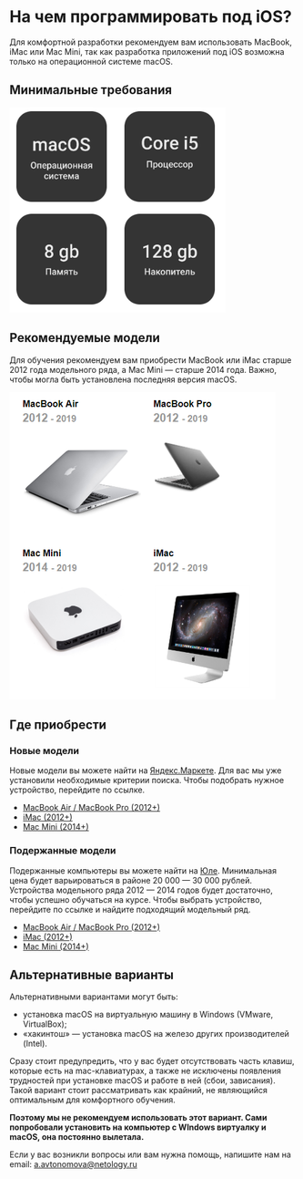 # На чем программировать под iOS?

Для комфортной разработки рекомендуем вам использовать MacBook, iMac или Mac Mini, так как разработка приложений под iOS возможна только на операционной системе macOS.

## Минимальные требования

![](pic/mac.png)

## Рекомендуемые модели

Для обучения рекомендуем вам приобрести MacBook или iMac старше 2012 года модельного ряда, а Mac Mini — старше 2014 года. Важно, чтобы могла быть установлена последняя версия macOS.

![](pic/mac2.png)




## Где приобрести

### Новые модели
Новые модели вы можете найти на [Яндекс.Маркете](https://market.yandex.ru). Для вас мы уже установили необходимые критерии поиска. Чтобы подобрать нужное устройство, перейдите по ссылке.

* [MacBook Air / MacBook Pro (2012+)](https://market.yandex.ru/catalog--noutbuki/54544/list?hid=91013&glfilter=5085104%3A12106116&glfilter=7893318%3A153043&glfilter=13904377%3A15987695&glfilter=15938685%3A15938706%2C15938699&onstock=1&local-offers-first=0&how=aprice)
* [iMac (2012+)](https://market.yandex.ru/catalog--monobloki/61323/list?hid=12382295&glfilter=7893318%3A153043&glfilter=12396045%3A12396066%2C12396068%2C12396067%2C12396064&glfilter=12396333%3A15028774&glfilter=15051075%3A15051342%2C15347736%2C15051351%2C15051355%2C16340680%2C15051359%2C16340814%2C16701215%2C15051401%2C15051405&onstock=1&local-offers-first=0)
* [Mac Mini (2014+)](https://market.yandex.ru/catalog--nastolnye-kompiutery/54542/list?hid=91011&glfilter=6050807%3A6050815&glfilter=6050883%3A15007400%2C15007398&glfilter=7893318%3A153043&glfilter=16230863%3A16230867%2C16230866&onstock=1&local-offers-first=0)

### Подержанные модели
Подержанные компьютеры вы можете найти на [Юле](https://youla.ru/). Минимальная цена будет варьироваться в районе 20 000 — 30 000 рублей. Устройства модельного ряда 2012 — 2014 годов будет достаточно, чтобы успешно обучаться на курсе. Чтобы выбрать устройство, перейдите по ссылке и найдите подходящий модельный ряд.     
* [MacBook Air / MacBook Pro (2012+)](https://youla.ru/moskva/kompyutery/noutbuki?attributes[notebook_brand][0]=9241&attributes[notebook_tip][0]=9236&attributes[ram_memory][0]=166202&attributes[sort_field]=date_published)
* [iMac (2012+)](https://youla.ru/moskva/kompyutery/nastolnye-monobloki/monobloki?attributes%5Bram_memory%5D%5B0%5D=166202&attributes%5Bram_memory%5D%5B1%5D=166203&attributes%5Bram_memory%5D%5B2%5D=166204&attributes%5Bram_memory%5D%5B3%5D=166205&attributes%5Bram_memory%5D%5B4%5D=166206&attributes%5Bram_memory%5D%5B5%5D=166207&attributes%5Bram_memory%5D%5B6%5D=166210&q=imac)
* [Mac Mini (2014+)](https://youla.ru/moskva/kompyutery/nastolnye-monobloki?attributes[ram_memory][0]=166202&attributes[ram_memory][1]=166203&attributes[ram_memory][2]=166204&attributes[ram_memory][3]=166205&attributes[ram_memory][4]=166206&attributes[ram_memory][5]=166207&attributes[ram_memory][6]=166210&q=mac%20mini)

 
## Альтернативные варианты

Альтернативными вариантами могут быть:
* установка macOS на виртуальную машину в Windows (VMware, VirtualBox);
* «хакинтош» — установка macOS на железо других производителей (Intel). 

Сразу стоит предупредить, что у вас будет отсутствовать часть клавиш, которые есть на mac-клавиатурах, а также не исключены появления трудностей при установке macOS и работе в ней (сбои, зависания). Такой вариант стоит рассматривать как крайний, не являющийся оптимальным для комфортного обучения.

**Поэтому мы не рекомендуем использовать этот вариант. Сами попробовали установить на компьютер с WIndows виртуалку и macOS, она постоянно вылетала.**


Если у вас возникли вопросы или вам нужна помощь, напишите нам на email: [a.avtonomova@netology.ru](mailto:a.avtonomova@netology.ru)


